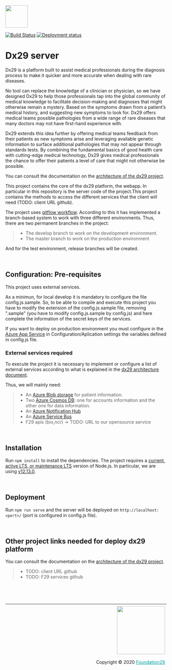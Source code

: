 <div style="margin-bottom: 1%">
	<img width="70px" src="https://f29.visualstudio.com/88bb841e-8756-480d-9840-a24ba6dd4cb4/_apis/git/repositories/f98e1a97-d64d-495b-bbfc-99eff2073cd4/items?path=%2Fsrc%2Fassets%2Fimg%2Flogo-Dx29.png&versionDescriptor%5BversionOptions%5D=0&versionDescriptor%5BversionType%5D=0&versionDescriptor%5Bversion%5D=develop&resolveLfs=true&%24format=octetStream&api-version=5.0">
</div>

[![Build Status](https://f29.visualstudio.com/Health29%20for%20Diagnosis/_apis/build/status/dx29%20-%20dev%20-%20server%20-%20CI?branchName=develop)](https://f29.visualstudio.com/Health29%20for%20Diagnosis/_build/latest?definitionId=44&amp;branchName=develop)   [![Deployment status](https://f29.vsrm.visualstudio.com/_apis/public/Release/badge/88bb841e-8756-480d-9840-a24ba6dd4cb4/14/15)](https://f29.visualstudio.com/Health29%20for%20Diagnosis/_release?_a=releases&view=mine&definitionId=14)

# Dx29 server

Dx29 is a platform built to assist medical professionals during the diagnosis process to make it quicker and more accurate when dealing with rare diseases.

No tool can replace the knowledge of a clinician or physician, so we have designed Dx29 to help those professionals tap into the global community of medical knowledge to facilitate decision-making and diagnoses that might otherwise remain a mystery. Based on the symptoms drawn from a patient’s medical history, and suggesting new symptoms to look for. Dx29 offers medical teams possible pathologies from a wide range of rare diseases that many doctors may not have first-hand experience with.

Dx29 extends this idea further by offering medical teams feedback from their patients as new symptoms arise and leveraging available genetic information to surface additional pathologies that may not appear through standards tests. By combining the fundamental basics of good health care with cutting-edge medical technology, Dx29 gives medical professionals the chance to offer their patients a level of care that might not otherwise be possible.

You can consult the documentation on the [architecture of the dx29 project](https://dx29.readthedocs.io/en/latest/).

This project contains the core of the dx29 platform, the webapp. In particular in this repository is the server code of the project.This project contains the methods to access the different services that the client will need (TODO: client URL github).

The project uses [gitflow workflow](https://nvie.com/posts/a-successful-git-branching-model/). 
According to this it has implemented a branch-based system to work with three different environments. Thus, there are two permanent branches in the project:
>- The develop branch to work on the development environment.
>- The master branch to work on the production environment

And for the test environment, release branches will be created.

<p>&nbsp;</p>

## Configuration: Pre-requisites

This project uses external services.

As a minimun, for local develop it is mandatory to configure the file config.js.sample. So, to be able to compile and execute this project you have to modify the extension of the config.js.sample file, removing ".sample" (you have to modify config.js.sample by config.js) and here complete the information of the secret keys of the services.

If you want to deploy on production environment you must configure in the [Azure App Service](https://docs.microsoft.com/en-US/azure/app-service/) in Configuration/Aplication settings the variables defined in config.js file.

### External services required

To execute the project it is necessary to implement or configure a list of external services according to what is explained in the [dx29 architecture document](https://dx29.readthedocs.io/en/latest/).

Thus, we will mainly need:

>- An [Azure Blob storage](https://docs.microsoft.com/en-US/azure/storage/blobs/storage-blobs-introduction) for patient information.
>- Two [Azure Cosmos DB](https://docs.microsoft.com/en-US/azure/cosmos-db/introduction): one for accounts information and the other one for data information. 
>- An [Azure Notification Hub](https://docs.microsoft.com/en-US/azure/notification-hubs/)
>- An [Azure Service Bus](https://docs.microsoft.com/en-US/azure/service-bus-messaging/service-bus-messaging-overview)
>- F29 apis (bio,ncr) -> TODO: URL to our opensource service
    

<p>&nbsp;</p>

## Installation

Run `npm install` to install the dependencies.
The project requires a  [current, active LTS, or maintenance LTS](https://nodejs.org/en/about/releases/) version of Node.js. In particular, we are using [v12.13.0](https://nodejs.org/download/release/v12.13.0/).

<p>&nbsp;</p>

## Deployment

Run `npm run serve` and the server will be deployed on `http://localhost:<port>/` (port is configured in config.js file).

<p>&nbsp;</p>

## Other project links needed for deploy dx29 platform

You can consult the documentation on the [architecture of the dx29 project](https://dx29.readthedocs.io/en/latest/).

>- TODO: client URL github
>- TODO: F29 services github

<p>&nbsp;</p>
<p>&nbsp;</p>


<div style="border-top: 1px solid;
	padding-top: 1%;
    padding-right: 1%;
    padding-bottom: 0.1%;">
	<div align="right">
		<img width="150px" src="https://f29.visualstudio.com/88bb841e-8756-480d-9840-a24ba6dd4cb4/_apis/git/repositories/f98e1a97-d64d-495b-bbfc-99eff2073cd4/items?path=%2Fsrc%2Fassets%2Fimg%2Flogo-foundation-twentynine-footer.png&versionDescriptor%5BversionOptions%5D=0&versionDescriptor%5BversionType%5D=0&versionDescriptor%5Bversion%5D=develop&resolveLfs=true&%24format=octetStream&api-version=5.0">
	</div>
	<div align="right" style="padding-top: 0.5%">
		<p align="right">	
			Copyright © 2020
			<a style="color:#009DA0" href="https://www.foundation29.org/" target="_blank"> Foundation29</a>
		</p>
	</div>
<div>
